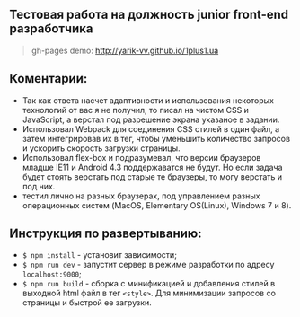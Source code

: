 ## Тестовая работа на должность junior front-end разработчика
>gh-pages demo: http://yarik-vv.github.io/1plus1.ua

## Коментарии:
- Так как ответа насчет адаптивности и использования некоторых технологий от вас я не получил, то писал на чистом CSS и JavaScript, а верстал под разрешение экрана указаное в задании. 
- Использовал Webpack для соединения CSS стилей в один файл, а затем интегрировав их в тег, чтобы уменьшить количество запросов и ускорить скорость загрузки страницы.
- Использовал flex-box и подразумевал, что версии браузеров младше IE11 и Android 4.3 поддержаватся не будут. Но если задача будет стоять верстать под старые те браузеры, то могу верстать и под них.
- тестил лично на разных браузерах, под управлением разных операционных систем (MacOS, Elementary OS(Linux), Windows 7 и 8).

## Инструкция по развертыванию:
- `$ npm install` - установит зависимости;
- `$ npm run dev` - запустит сервер в режиме разработки по адресу `localhost:9000`;
- `$ npm run build` - сборка с минификацией и добавления стилей в выходной html файл в тег `<style>`. Для минимизации запросов со страницы и быстрой ее загрузки.